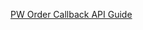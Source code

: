 
[PW Order Callback API Guide](https://s3.amazonaws.com/pricewaiter_docs/pdf/PW_Order_Callback_API_Guide-20131014.pdf)